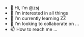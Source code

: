 - 👋 Hi, I’m @zsj
- 👀 I’m interested in all things
- 🌱 I’m currently learning ZZ
- 💞️ I’m looking to collaborate on ...
- 📫 How to reach me ...
